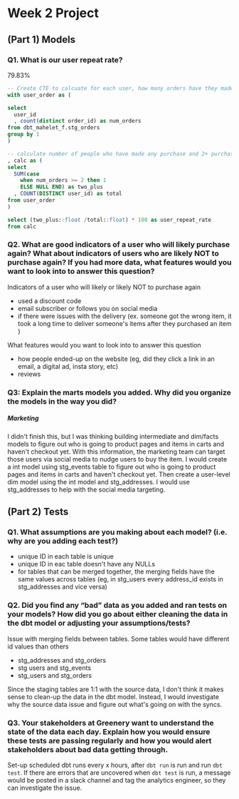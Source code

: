 # Week 2 Project 

## (Part 1) Models 

### Q1. What is our user repeat rate?
 79.83% 
``` sql
-- Create CTE to calcuate for each user, how many orders have they made
with user_order as (

select 
  user_id
  , count(distinct order_id) as num_orders 
from dbt_mahelet_f.stg_orders 
group by 1
)

-- calculate number of people who have made any purchase and 2+ purchases 
, calc as (
select 
  SUM(case 
    when num_orders >= 2 then 1 
    ELSE NULL END) as two_plus 
  , COUNT(DISTINCT user_id) as total 
from user_order 
)

select (two_plus::float /total::float) * 100 as user_repeat_rate
from calc 
``` 

### Q2. What are good indicators of a user who will likely purchase again? What about indicators of users who are likely NOT to purchase again? If you had more data, what features would you want to look into to answer this question?

Indicators of a user who will likely or likely NOT to purchase again
* used a discount code  
* email subscriber or follows you on social media 
* if there were issues with the delivery (ex. someone got the wrong item, it took a long time to deliver someone's items after they purchased an item  )

What features would you want to look into to answer this question
* how people ended-up on the website (eg, did they click a link in an email, a digital ad, insta story, etc) 
* reviews 


### Q3: Explain the marts models you added. Why did you organize the models in the way you did?

##### Marketing
I didn't finish this, but I was thinking building intermediate and dim/facts models to figure out who is going to product pages and items in carts and haven't checkout yet. With this information, the marketing team can target those users via social media to nudge users to buy the item. I would create a int model using stg_events table to figure out who is going to product pages and items in carts and haven't checkout yet. Then create a user-level dim model using the int model and stg_addresses. I would use stg_addresses to help with the social media targeting. 



## (Part 2) Tests 

### Q1. What assumptions are you making about each model? (i.e. why are you adding each test?)
* unique ID in each table is unique 
* unique ID in eac table doesn't have any NULLs 
* for tables that can be merged together, the merging fields have the same values across tables (eg, in stg_users every address_id exists in stg_addresses and vice versa)

### Q2. Did you find any “bad” data as you added and ran tests on your models? How did you go about either cleaning the data in the dbt model or adjusting your assumptions/tests?
Issue with merging fields between tables. Some tables would have different id values than others 
- stg_addresses and stg_orders
- stg users and stg_events 
- stg_users and  stg_orders 

Since the staging tables are 1:1 with the source data, I don't think it makes sense to clean-up the data in the dbt model. Instead, I would investigate why the source data issue and figure out what's going on with the syncs. 

### Q3. Your stakeholders at Greenery want to understand the state of the data each day. Explain how you would ensure these tests are passing regularly and how you would alert stakeholders about bad data getting through.

Set-up scheduled dbt runs every x hours, after `dbt run` is run and run `dbt test`. If there are errors that are uncovered when `dbt test` is run, a message would be posted in a slack channel and tag the analytics engineer, so they can investigate the issue. 